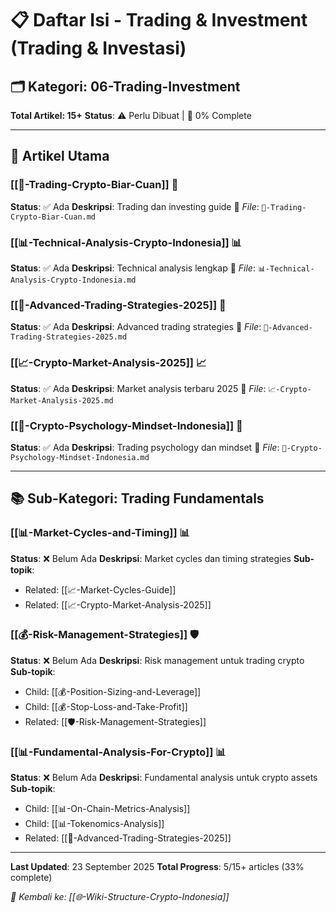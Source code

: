 # 📋 Daftar Isi - Trading & Investment (Trading & Investasi)

## 🗂️ Kategori: 06-Trading-Investment

**Total Artikel: 15+**
**Status**: ⚠️ Perlu Dibuat | 🔄 0% Complete

---

## 📖 Artikel Utama

### **[[💼-Trading-Crypto-Biar-Cuan]]** 💼
**Status**: ✅ Ada
**Deskripsi**: Trading dan investing guide
📂 *File*: `💼-Trading-Crypto-Biar-Cuan.md`

### **[[📊-Technical-Analysis-Crypto-Indonesia]]** 📊
**Status**: ✅ Ada
**Deskripsi**: Technical analysis lengkap
📂 *File*: `📊-Technical-Analysis-Crypto-Indonesia.md`

### **[[🎯-Advanced-Trading-Strategies-2025]]** 🎯
**Status**: ✅ Ada
**Deskripsi**: Advanced trading strategies
📂 *File*: `🎯-Advanced-Trading-Strategies-2025.md`

### **[[📈-Crypto-Market-Analysis-2025]]** 📈
**Status**: ✅ Ada
**Deskripsi**: Market analysis terbaru 2025
📂 *File*: `📈-Crypto-Market-Analysis-2025.md`

### **[[🧠-Crypto-Psychology-Mindset-Indonesia]]** 🧠
**Status**: ✅ Ada
**Deskripsi**: Trading psychology dan mindset
📂 *File*: `🧠-Crypto-Psychology-Mindset-Indonesia.md`

---

## 📚 Sub-Kategori: Trading Fundamentals

### **[[📊-Market-Cycles-and-Timing]]** 📊
**Status**: ❌ Belum Ada
**Deskripsi**: Market cycles dan timing strategies
**Sub-topik**:
- Related: [[📈-Market-Cycles-Guide]]
- Related: [[📈-Crypto-Market-Analysis-2025]]

### **[[💰-Risk-Management-Strategies]]** 🛡️
**Status**: ❌ Belum Ada
**Deskripsi**: Risk management untuk trading crypto
**Sub-topik**:
- Child: [[💰-Position-Sizing-and-Leverage]]
- Child: [[💰-Stop-Loss-and-Take-Profit]]
- Related: [[🛡️-Risk-Management-Strategies]]

### **[[📊-Fundamental-Analysis-For-Crypto]]** 📊
**Status**: ❌ Belum Ada
**Deskripsi**: Fundamental analysis untuk crypto assets
**Sub-topik**:
- Child: [[📊-On-Chain-Metrics-Analysis]]
- Child: [[📊-Tokenomics-Analysis]]
- Related: [[🎯-Advanced-Trading-Strategies-2025]]

---

**Last Updated**: 23 September 2025
**Total Progress**: 5/15+ articles (33% complete)

*🔗 Kembali ke: [[🌐-Wiki-Structure-Crypto-Indonesia]]*